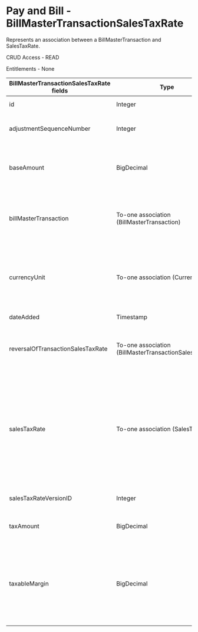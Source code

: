 # Pay and Bill - BillMasterTransactionSalesTaxRate

Represents an association between a BillMasterTransaction and SalesTaxRate.

CRUD Access - READ

Entitlements - None

<table>
    <colgroup>
        <col width="20%" />
        <col width="20%" />
        <col width="20%" />
        <col width="20%" />
        <col width="20%" />
    </colgroup>
    <thead>
        <tr class="header">
            <th>BillMasterTransactionSalesTaxRate fields</th>
            <th>Type</th>
            <th>Description</th>
            <th>Not null</th>
            <th>Read-only</th>
        </tr>
    </thead>
    <tbody>
        <tr class="even">
            <td>id</td>
            <td>Integer</td>
            <td>Unique identifier for this entity.</td>
            <td>X</td>
            <td>X</td>
        </tr>
        <tr class="odd">
            <td>adjustmentSequenceNumber</td>
            <td>Integer</td>
            <td>Represents the order in which adjustments should happen.</td>
            <td>X</td>
            <td>X</td>
        </tr>
        <tr class="even">
            <td>baseAmount</td>
            <td>BigDecimal</td>
            <td>Amount used to calculate the total sales tax for the entity, in conjunction with the salesTaxRate.</td>
            <td>X</td>
            <td>X</td>
        </tr>
        <tr class="odd">
            <td>billMasterTransaction</td>
            <td>To-one association (BillMasterTransaction)</td>
            <td>
                <p>Associated Bill Master Transaction.</p>
                <p>Default fields:</p>
                <ul>
                    <li>id</li>
                </ul>
            </td>
            <td>X</td>
            <td>X</td>
        </tr>
        <tr class="even">
            <td>currencyUnit</td>
            <td>To-one association (CurrencyUnit)</td>
            <td>
                <p>Associated Currency Unit.</p>
                <p>Default fields:</p>
                <ul>
                    <li>id</li>
                    <li>name</li>
                </ul>
            </td>
            <td>X</td>
            <td>X</td>
        </tr>
        <tr class="odd">
            <td>dateAdded</td>
            <td>Timestamp</td>
            <td>Date the entity was added.</td>
            <td>X</td>
            <td>X</td>
        </tr>
        <tr class="even">
            <td>reversalOfTransactionSalesTaxRate</td>
            <td>To-one association (BillMasterTransactionSalesTaxRate)</td>
            <td>Associated reversed Bill Master Transaction Sales Tax Rate (only applies if a reversal happened).</td>
            <td></td>
            <td>X</td>
        </tr>
        <tr class="odd">
            <td>salesTaxRate</td>
            <td>To-one association (SalesTaxRate)</td>
            <td>
                <p>Associated Sales Tax Rate; used to calculate taxAmount in conjunction with baseAmount.</p>
                <p>Default fields:</p>
                <ul>
                    <li>id</li>
                    <li>label</li>
                    <li>effectiveDate</li>
                    <li>effectiveEndDate</li>
                    <li>versionID</li>
                    <li>jurisdictionName</li>
                </ul>
            </td>
            <td>X</td>
            <td>X</td>
        </tr>
        <tr class="even">
            <td>salesTaxRateVersionID</td>
            <td>Integer</td>
            <td>Associated version used for calculating the taxAmount.</td>
            <td>X</td>
            <td>X</td>
        </tr>
        <tr class="odd">
            <td>taxAmount</td>
            <td>BigDecimal</td>
            <td>Calculated by multiplying the baseAmount by the salesTaxRate.</td>
            <td>X</td>
            <td>X</td>
        </tr>
        <tr class="even">
            <td>taxableMargin</td>
            <td>BigDecimal</td>
            <td>Configurable field on Placement Rate Card Line to store percentage based value that will calculate taxes on transactions. Only used in conjunction with taxOnMarginEnabled on Sales Tax Group.</td>
            <td></br></td>
            <td> X</td>
        </tr>
    </tbody>
</table>
